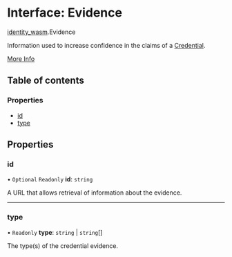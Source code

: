 # Interface: Evidence

[identity\_wasm](../modules/identity_wasm.md).Evidence

Information used to increase confidence in the claims of a [Credential](../classes/identity_wasm.Credential.md).

[More Info](https://www.w3.org/TR/vc-data-model/#evidence)

## Table of contents

### Properties

- [id](identity_wasm.Evidence.md#id)
- [type](identity_wasm.Evidence.md#type)

## Properties

### id

• `Optional` `Readonly` **id**: `string`

A URL that allows retrieval of information about the evidence.

___

### type

• `Readonly` **type**: `string` \| `string`[]

The type(s) of the credential evidence.
